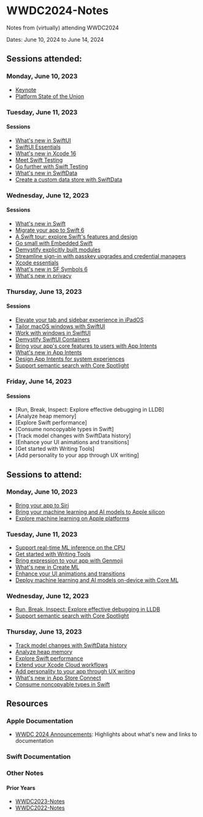 # WWDC2024-Notes

Notes from (virtually) attending WWDC2024

Dates: June 10, 2024 to June 14, 2024

## Sessions attended:

### Monday, June 10, 2023

- [Keynote](keynote-2024.md)
- [Platform State of the Union](platform-state-of-the-union-2024.md)

### Tuesday, June 11, 2023

#### Sessions

- [What's new in SwiftUI](whats-new-swiftui.md)
- [SwiftUI Essentials](swiftui-essentials.md)
- [What's new in Xcode 16](whats-new-xcode-16.md)
- [Meet Swift Testing](meet-swift-testing.md)
- [Go further with Swift Testing](go-further-with-swift-testing.md)
- [What's new in SwiftData](whats-new-swiftdata.md)
- [Create a custom data store with SwiftData](create-custom-data-store-with-swiftdata.md)

### Wednesday, June 12, 2023

#### Sessions

- [What's new in Swift](whats-new-swift.md)
- [Migrate your app to Swift 6](migrate-app-swift-6.md)
- [A Swift tour: explore Swift's features and design](swift-tour.md)
- [Go small with Embedded Swift](go-small-with-embedded-swift.md)
- [Demystify explicitly built modules](demystify-explicitly-built-modules.md)
- [Streamline sign-in with passkey upgrades and credential managers](streamline-sign-in-with-passkey-upgrades-and-credential-managers.md)
- [Xcode essentials](xcode-essentials.md)
- [What's new in SF Symbols 6](whats-new-sf-symbols-6.md)
- [What's new in privacy](whats-new-privacy.md)

### Thursday, June 13, 2023

#### Sessions

- [Elevate your tab and sidebar experience in iPadOS](elevate-your-tab-sidebar-experience-ipados.md)
- [Tailor macOS windows with SwiftUI](tailor-macos-windows-swiftui.md)
- [Work with windows in SwiftUI](work-with-windows-swiftui.md)
- [Demystify SwiftUI Containers](demystify-swiftui-containers.md)
- [Bring your app's core features to users with App Intents](bring-your-apps-core-features-to-users-with-app-intents.md)
- [What's new in App Intents](whats-new-in-app-intents.md)
- [Design App Intents for system experiences](design-app-intents-for-system-experiences.md)
- [Support semantic search with Core Spotlight](support-semantic-search-with-core-spotlight.md)

### Friday, June 14, 2023

#### Sessions

- [Run, Break, Inspect: Explore effective debugging in LLDB]
- [Analyze heap memory]
- [Explore Swift performance]
- [Consume noncopyable types in Swift]
- [Track model changes with SwiftData history]
- [Enhance your UI animations and transitions]
- [Get started with Writing Tools]
- [Add personality to your app through UX writing]

## Sessions to attend:

### Monday, June 10, 2023

- [Bring your app to Siri](https://developer.apple.com/wwdc24/10133)
- [Bring your machine learning and AI models to Apple silicon](https://developer.apple.com/wwdc24/10159)
- [Explore machine learning on Apple platforms](https://developer.apple.com/wwdc24/10223)

### Tuesday, June 11, 2023

- [Support real-time ML inference on the CPU](https://developer.apple.com/wwdc24/10211)
- [Get started with Writing Tools](https://developer.apple.com/wwdc24/10168)
- [Bring expression to your app with Genmoji](https://developer.apple.com/wwdc24/10220)
- [What's new in Create ML](https://developer.apple.com/wwdc24/10183)
- [Enhance your UI animations and transitions](https://developer.apple.com/wwdc24/10145)
- [Deploy machine learning and AI models on-device with Core ML](https://developer.apple.com/wwdc24/10161)

### Wednesday, June 12, 2023

- [Run, Break, Inspect: Explore effective debugging in LLDB](https://developer.apple.com/wwdc24/10198)
- [Support semantic search with Core Spotlight](https://developer.apple.com/wwdc24/10131)

### Thursday, June 13, 2023

- [Track model changes with SwiftData history](https://developer.apple.com/wwdc24/10075)
- [Analyze heap memory](https://developer.apple.com/wwdc24/10173)
- [Explore Swift performance](https://developer.apple.com/wwdc24/10217)
- [Extend your Xcode Cloud workflows](https://developer.apple.com/wwdc24/10200)
- [Add personality to your app through UX writing](https://developer.apple.com/wwdc24/10140)
- [What's new in App Store Connect](https://developer.apple.com/wwdc24/10063)
- [Consume noncopyable types in Swift](https://developer.apple.com/wwdc24/10170)

## Resources

### Apple Documentation

- [WWDC 2024 Announcements](https://developer.apple.com/documentation/Updates/wwdc2024): Highlights about what's new and links to documentation

### Swift Documentation



### Other Notes

#### Prior Years

- [WWDC2023-Notes](https://github.com/dacharyc/WWDC2023-Notes/)
- [WWDC2022-Notes](https://github.com/dacharyc/WWDC2022-Notes/)
